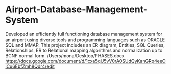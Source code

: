 # Airport-Database-Management-System
Developed an efficiently full functioning database management system for an airport using diverse tools and programming languages such as ORACLE SQL and MMAP. This project includes an ER diagram, Entities, SQL Queries, Relationships, ER to Relational mapping algorithms and normalization up to BCNF normal form.
/Users/mona/Desktop/PHASES.docx
https://docs.google.com/document/d/1cxa5qU5vV0rA0SUdQyKanGRp4eeOiCu6EbfZmh8Qdr4/edit
